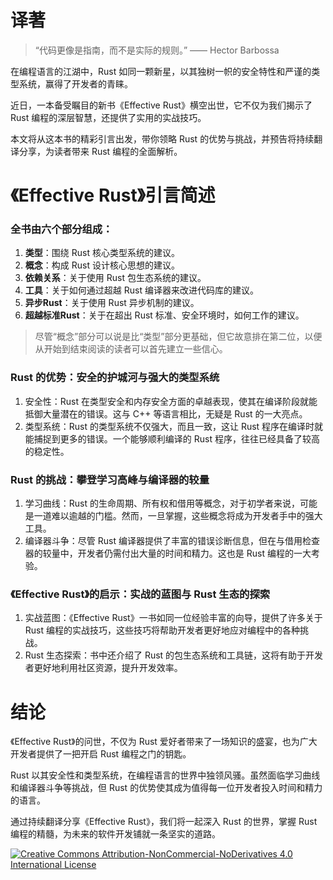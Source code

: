 # 译著

> “代码更像是指南，而不是实际的规则。” —— Hector Barbossa

在编程语言的江湖中，Rust 如同一颗新星，以其独树一帜的安全特性和严谨的类型系统，赢得了开发者的青睐。

近日，一本备受瞩目的新书《Effective Rust》横空出世，它不仅为我们揭示了 Rust 编程的深层智慧，还提供了实用的实战技巧。

本文将从这本书的精彩引言出发，带你领略 Rust 的优势与挑战，并预告将持续翻译分享，为读者带来 Rust 编程的全面解析。

# 《Effective Rust》引言简述

### 全书由六个部分组成：

1. **类型**：围绕 Rust 核心类型系统的建议。 
2. **概念**：构成 Rust 设计核心思想的建议。 
3. **依赖关系**：关于使用 Rust 包生态系统的建议。
4. **工具**：关于如何通过超越 Rust 编译器来改进代码库的建议。
5. **异步Rust**：关于使用 Rust 异步机制的建议。
6. **超越标准Rust**：关于在超出 Rust 标准、安全环境时，如何工作的建议。 

> 尽管“概念”部分可以说是比“类型”部分更基础，但它故意排在第二位，以便从开始到结束阅读的读者可以首先建立一些信心。

### Rust 的优势：安全的护城河与强大的类型系统

1. 安全性：Rust 在类型安全和内存安全方面的卓越表现，使其在编译阶段就能抵御大量潜在的错误。这与 C++ 等语言相比，无疑是 Rust 的一大亮点。
2. 类型系统：Rust 的类型系统不仅强大，而且一致，这让 Rust 程序在编译时就能捕捉到更多的错误。一个能够顺利编译的 Rust 程序，往往已经具备了较高的稳定性。

### Rust 的挑战：攀登学习高峰与编译器的较量
1. 学习曲线：Rust 的生命周期、所有权和借用等概念，对于初学者来说，可能是一道难以逾越的门槛。然而，一旦掌握，这些概念将成为开发者手中的强大工具。
2. 编译器斗争：尽管 Rust 编译器提供了丰富的错误诊断信息，但在与借用检查器的较量中，开发者仍需付出大量的时间和精力。这也是 Rust 编程的一大考验。

### 《Effective Rust》的启示：实战的蓝图与 Rust 生态的探索
1. 实战蓝图：《Effective Rust》一书如同一位经验丰富的向导，提供了许多关于 Rust 编程的实战技巧，这些技巧将帮助开发者更好地应对编程中的各种挑战。
2. Rust 生态探索：书中还介绍了 Rust 的包生态系统和工具链，这将有助于开发者更好地利用社区资源，提升开发效率。

# 结论

《Effective Rust》的问世，不仅为 Rust 爱好者带来了一场知识的盛宴，也为广大开发者提供了一把开启 Rust 编程之门的钥匙。

Rust 以其安全性和类型系统，在编程语言的世界中独领风骚。虽然面临学习曲线和编译器斗争等挑战，但 Rust 的优势使其成为值得每一位开发者投入时间和精力的语言。

通过持续翻译分享《Effective Rust》，我们将一起深入 Rust 的世界，掌握 Rust 编程的精髓，为未来的软件开发铺就一条坚实的道路。

<div id="footer" class="footer">
    <p><a rel="license" href="http://creativecommons.org/licenses/by-nc-nd/4.0/"><img alt="Creative Commons Attribution-NonCommercial-NoDerivatives 4.0 International License" src="https://licensebuttons.net/l/by-nc-nd/4.0/88x31.png"></a></p>
</div>
